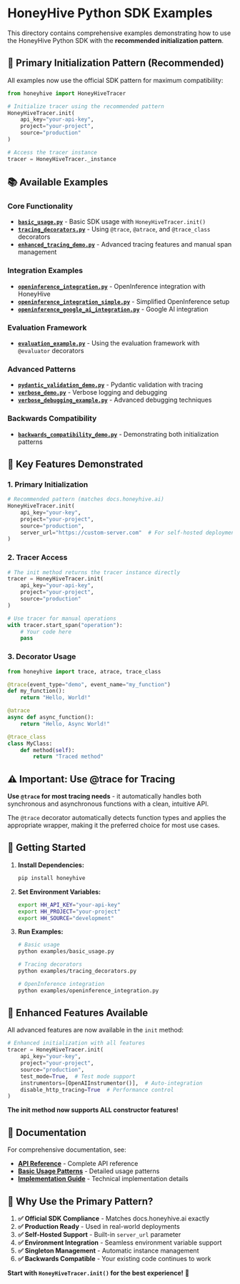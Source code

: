 # HoneyHive Python SDK Examples

This directory contains comprehensive examples demonstrating how to use the HoneyHive Python SDK with the **recommended initialization pattern**.

## 🚀 **Primary Initialization Pattern (Recommended)**

All examples now use the official SDK pattern for maximum compatibility:

```python
from honeyhive import HoneyHiveTracer

# Initialize tracer using the recommended pattern
HoneyHiveTracer.init(
    api_key="your-api-key",
    project="your-project",
    source="production"
)

# Access the tracer instance
tracer = HoneyHiveTracer._instance
```

## 📚 **Available Examples**

### **Core Functionality**
- **[`basic_usage.py`](basic_usage.py)** - Basic SDK usage with `HoneyHiveTracer.init()`
- **[`tracing_decorators.py`](tracing_decorators.py)** - Using `@trace`, `@atrace`, and `@trace_class` decorators
- **[`enhanced_tracing_demo.py`](enhanced_tracing_demo.py)** - Advanced tracing features and manual span management

### **Integration Examples**
- **[`openinference_integration.py`](openinference_integration.py)** - OpenInference integration with HoneyHive
- **[`openinference_integration_simple.py`](openinference_integration_simple.py)** - Simplified OpenInference setup
- **[`openinference_google_ai_integration.py`](openinference_google_ai_integration.py)** - Google AI integration

### **Evaluation Framework**
- **[`evaluation_example.py`](evaluation_example.py)** - Using the evaluation framework with `@evaluator` decorators

### **Advanced Patterns**
- **[`pydantic_validation_demo.py`](pydantic_validation_demo.py)** - Pydantic validation with tracing
- **[`verbose_demo.py`](verbose_demo.py)** - Verbose logging and debugging
- **[`verbose_debugging_example.py`](verbose_debugging_example.py)** - Advanced debugging techniques

### **Backwards Compatibility**
- **[`backwards_compatibility_demo.py`](backwards_compatibility_demo.py)** - Demonstrating both initialization patterns

## 🔧 **Key Features Demonstrated**

### **1. Primary Initialization**
```python
# Recommended pattern (matches docs.honeyhive.ai)
HoneyHiveTracer.init(
    api_key="your-key",
    project="your-project",
    source="production",
    server_url="https://custom-server.com"  # For self-hosted deployments
)
```

### **2. Tracer Access**
```python
# The init method returns the tracer instance directly
tracer = HoneyHiveTracer.init(
    api_key="your-api-key",
    project="your-project",
    source="production"
)

# Use tracer for manual operations
with tracer.start_span("operation"):
    # Your code here
    pass
```

### **3. Decorator Usage**
```python
from honeyhive import trace, atrace, trace_class

@trace(event_type="demo", event_name="my_function")
def my_function():
    return "Hello, World!"

@atrace
async def async_function():
    return "Hello, Async World!"

@trace_class
class MyClass:
    def method(self):
        return "Traced method"
```

## ⚠️ **Important: Use @trace for Tracing**

**Use `@trace` for most tracing needs** - it automatically handles both synchronous and asynchronous functions with a clean, intuitive API.

The `@trace` decorator automatically detects function types and applies the appropriate wrapper, making it the preferred choice for most use cases.

## 🎯 **Getting Started**

1. **Install Dependencies:**
   ```bash
   pip install honeyhive
   ```

2. **Set Environment Variables:**
   ```bash
   export HH_API_KEY="your-api-key"
   export HH_PROJECT="your-project"
   export HH_SOURCE="development"
   ```

3. **Run Examples:**
   ```bash
   # Basic usage
   python examples/basic_usage.py
   
   # Tracing decorators
   python examples/tracing_decorators.py
   
   # OpenInference integration
   python examples/openinference_integration.py
   ```

## 🚀 **Enhanced Features Available**

All advanced features are now available in the `init` method:

```python
# Enhanced initialization with all features
tracer = HoneyHiveTracer.init(
    api_key="your-key",
    project="your-project",
    source="production",
    test_mode=True,  # Test mode support
    instrumentors=[OpenAIInstrumentor()],  # Auto-integration
    disable_http_tracing=True  # Performance control
)
```

**The init method now supports ALL constructor features!**

## 📖 **Documentation**

For comprehensive documentation, see:
- **[API Reference](../docs/API_REFERENCE.md)** - Complete API reference
- **[Basic Usage Patterns](../docs/examples/BASIC_USAGE_PATTERNS.md)** - Detailed usage patterns
- **[Implementation Guide](../docs/IMPLEMENTATION_GUIDE.md)** - Technical implementation details

## 🚀 **Why Use the Primary Pattern?**

1. **✅ Official SDK Compliance** - Matches docs.honeyhive.ai exactly
2. **✅ Production Ready** - Used in real-world deployments
3. **✅ Self-Hosted Support** - Built-in `server_url` parameter
4. **✅ Environment Integration** - Seamless environment variable support
5. **✅ Singleton Management** - Automatic instance management
6. **✅ Backwards Compatible** - Your existing code continues to work

**Start with `HoneyHiveTracer.init()` for the best experience!** 🎯
